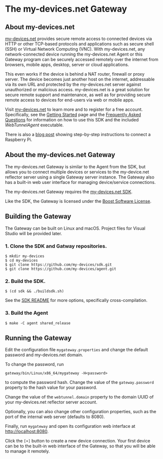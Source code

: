 # The my-devices.net Gateway

## About my-devices.net

[my-devices.net](http://www.my-devices.net) provides secure remote access to connected devices
via HTTP or other TCP-based protocols and applications such as secure shell (SSH) or
Virtual Network Computing (VNC). With my-devices.net, any network-connected device
running the my-devices.net Agent or this Gateway program can be securely accessed remotely over the
internet from browsers, mobile apps, desktop, server or cloud applications.

This even works if the device is behind a NAT router, firewall or proxy server.
The device becomes just another host on the internet, addressable via its own URL and
protected by the my-devices.net server against unauthorized or malicious access.
my-devices.net is a great solution for secure remote support and maintenance,
as well as for providing secure remote access to devices for end-users via web or
mobile apps.

Visit [my-devices.net](http://www.my-devices.net) to learn more and to register for a free account.
Specifically, see the [Getting Started](http://www.my-devices.net/getstarted.html) page and the
[Frequently Asked Questions](http://www.my-devices.net/learnmore.html) for
information on how to use this SDK and the included *WebTunnelAgent* executable.

There is also a [blog post](http://www.appinf.com/blog/?p=257) showing step-by-step instructions to connect a Raspberry Pi.


## About the my-devices.net Gateway

The my-devices.net Gateway is similar to the Agent from the SDK, but allows you to
connect multiple devices or services to the my-device.net reflector server using
a single Gateway server instance. The Gateway also has a built-in web user interface
for managing device/service connections.

The my-devices.net Gateway requires the [my-devices.net SDK](https://github.com/my-devices/sdk).

Like the SDK, the Gateway is licensed under the [Boost Software License](https://spdx.org/licenses/BSL-1.0).


## Building the Gateway

The Gateway can be built on Linux and macOS. Project files for Visual Studio will be
provided later.

### 1. Clone the SDK and Gatway repositories.

```
$ mkdir my-devices
$ cd my-devices
$ git clone https://github.com/my-devices/sdk.git
$ git clone https://github.com/my-devices/agent.git
```

### 2. Build the SDK.

```
$ (cd sdk && ./buildsdk.sh)
```

See the [SDK README](https://github.com/my-devices/sdk/blob/master/README.md) for
more options, specifically cross-compilation.

### 3. Build the Agent

```
$ make -C agent shared_release
```

## Running the Gateway

Edit the configuration file `mygateway.properties` and change the default password
and my-devices.net domain.

To change the password, run

```
gateway/bin/Linux/x86_64/mygateway -H<password>
```

to compute the password hash. Change the value of the `gateway.password` property
to the hash value for your password.

Change the value of the `webtunnel.domain` property to the domain UUID of your
my-devices.net reflector server account.

Optionally, you can also change other configuration properties, such as the
port of the internal web server (defaults to 8080).

Finally, run `mygateway` and open its configuration web interface at
[http://localhost:8080](http://localhost:8080).

Click the `[+]` button to create a new device connection. Your first device
can be to the built-in web interface of the Gateway, so that you will be able
to manage it remotely.

